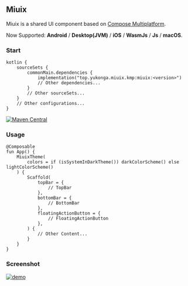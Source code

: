 ## Miuix

Miuix is a shared UI component based on [Compose Multiplatform](https://www.jetbrains.com/compose-multiplatform/).

Now Supported: **Android** / **Desktop(JVM)** / **iOS** / **WasmJs** / **Js** / **macOS**.

### Start

```
kotlin {
    sourceSets {
        commonMain.dependencies {
            implementation("top.yukonga.miuix.kmp:miuix:<version>")
            // Other dependencies...
        }
        // Other sourceSets...
    }
    // Other configurations...
}
```

[![Maven Central](https://img.shields.io/maven-central/v/top.yukonga.miuix.kmp/miuix)](https://search.maven.org/search?q=g:top.yukonga.miuix.kmp)

### Usage

```
@Composable
fun App() {
    MiuixTheme(
        colors = if (isSystemInDarkTheme()) darkColorScheme() else lightColorScheme()
    ) {
        Scaffold(
            topBar = {
                // TopBar
            },
            bottomBar = {
                // BottomBar
            },
            floatingActionButton = {
                // FloatingActionButton
            },
        ) {
            // Other Content...
        }
    }
}
```

### Screenshot

[![demo](https://github.com/miuix-kotlin-multiplatform/miuix/blob/main/screenshot/demo.png?raw=true)](#)